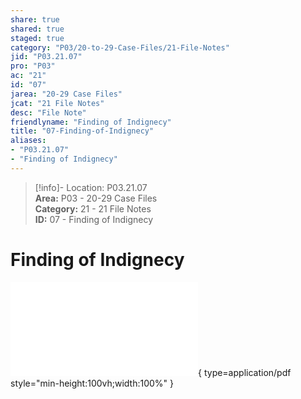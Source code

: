 ```yaml
---  
share: true  
shared: true  
staged: true  
category: "P03/20-to-29-Case-Files/21-File-Notes"  
jid: "P03.21.07"  
pro: "P03"  
ac: "21"  
id: "07"  
jarea: "20-29 Case Files"  
jcat: "21 File Notes"  
desc: "File Note"  
friendlyname: "Finding of Indignecy"  
title: "07-Finding-of-Indignecy"  
aliases:   
- "P03.21.07"  
- "Finding of Indignecy"  
---  
```

>[!info]- Location: P03.21.07  
>**Area:** P03 - 20-29 Case Files  
>**Category:** 21 - 21 File Notes  
>**ID:** 07 - Finding of Indignecy  
  
# Finding of Indignecy  
  
![07-Magen-Fieramusca-Cases-Finding-of-Indignecy](../../../assets/attachments/07-Magen-Fieramusca-Cases-Finding-of-Indignecy.pdf){ type=application/pdf style="min-height:100vh;width:100%" }  
